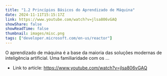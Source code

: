 ```yaml
---
title: "1.2 Princípios Básicos do Aprendizado de Máquina"
date: 2024-11-11T15:15:17Z
link: https://www.youtube.com/watch?v=jlsa806vGAQ
showShare: false
showReadTime: false
thumbnail: images/misc.png
tags: ["developer.microsoft.com/en-us/reactor"]
---
```

O aprendizado de máquina é a base da maioria das soluções modernas de inteligência artificial. Uma familiaridade com os ...

- Link to article: https://www.youtube.com/watch?v=jlsa806vGAQ